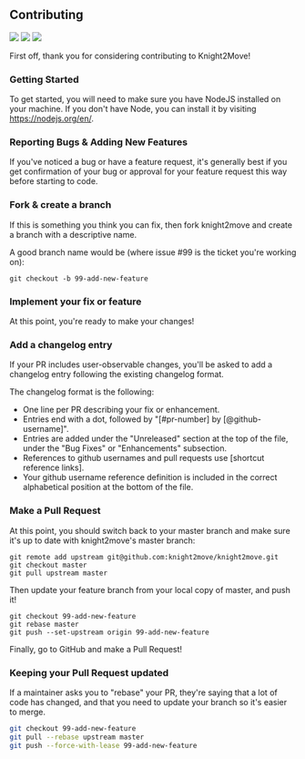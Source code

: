 ## Contributing
![](https://img.shields.io/static/v1?label=Node.js&message=^13.1.0&color=green) ![](https://img.shields.io/static/v1?label=NPM&message=^6.12.1&color=green) ![](https://img.shields.io/static/v1?label=React.js&message=^16.12.0&color=green)

First off, thank you for considering contributing to Knight2Move! 

### Getting Started
To get started, you will need to make sure you have NodeJS installed on your machine. If you don't have Node, you can install it by visiting https://nodejs.org/en/.

### Reporting Bugs & Adding New Features

If you've noticed a bug or have a feature request, it's
generally best if you get confirmation of your bug or approval for your feature
request this way before starting to code.

### Fork & create a branch

If this is something you think you can fix, then fork knight2move and create
a branch with a descriptive name.

A good branch name would be (where issue #99 is the ticket you're working on):

```
git checkout -b 99-add-new-feature
```

### Implement your fix or feature

At this point, you're ready to make your changes! 

### Add a changelog entry

If your PR includes user-observable changes, you'll be asked to add a changelog
entry following the existing changelog format.

The changelog format is the following:

* One line per PR describing your fix or enhancement.
* Entries end with a dot, followed by "[#pr-number] by [@github-username]".
* Entries are added under the "Unreleased" section at the top of the file, under
  the "Bug Fixes" or "Enhancements" subsection.
* References to github usernames and pull requests use [shortcut reference
  links].
* Your github username reference definition is included in the correct
  alphabetical position at the bottom of the file.

### Make a Pull Request

At this point, you should switch back to your master branch and make sure it's
up to date with knight2move's master branch:

```
git remote add upstream git@github.com:knight2move/knight2move.git
git checkout master
git pull upstream master
```

Then update your feature branch from your local copy of master, and push it!

```
git checkout 99-add-new-feature
git rebase master
git push --set-upstream origin 99-add-new-feature
```

Finally, go to GitHub and make a Pull Request!

### Keeping your Pull Request updated

If a maintainer asks you to "rebase" your PR, they're saying that a lot of code
has changed, and that you need to update your branch so it's easier to merge.

```sh
git checkout 99-add-new-feature
git pull --rebase upstream master
git push --force-with-lease 99-add-new-feature
```

